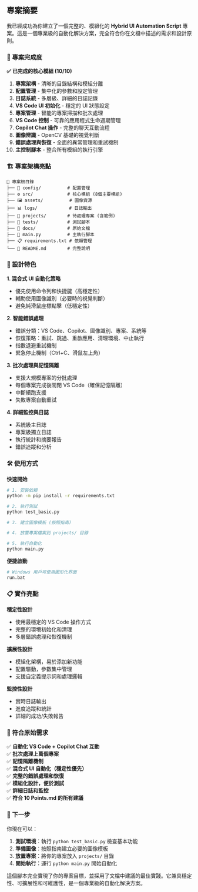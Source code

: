 ## 專案摘要

我已經成功為你建立了一個完整的、模組化的 **Hybrid UI Automation Script** 專案。這是一個專業級的自動化解決方案，完全符合你在文檔中描述的需求和設計原則。

### 🎯 專案完成度

**✅ 已完成的核心模組 (10/10)**

1. **專案架構** - 清晰的目錄結構和模組分離
2. **配置管理** - 集中化的參數和設定管理
3. **日誌系統** - 多層級、詳細的日誌記錄
4. **VS Code UI 初始化** - 穩定的 UI 狀態設定
5. **專案管理** - 智能的專案掃描和批次處理
6. **VS Code 控制** - 可靠的應用程式生命週期管理
7. **Copilot Chat 操作** - 完整的聊天互動流程
8. **圖像辨識** - OpenCV 基礎的視覺判斷
9. **錯誤處理與恢復** - 全面的異常管理和重試機制
10. **主控制腳本** - 整合所有模組的執行引擎

### 🏗️ 專案架構亮點

```
📁 專案根目錄
├── 🔧 config/          # 配置管理
├── ⚙️ src/             # 核心模組 (8個主要模組)
├── 🖼️ assets/          # 圖像資源
├── 📊 logs/            # 日誌輸出
├── 📁 projects/        # 待處理專案 (含範例)
├── 🧪 tests/           # 測試腳本
├── 📖 docs/            # 原始文檔
├── 🚀 main.py          # 主執行腳本
├── 📋 requirements.txt # 依賴管理
└── 📄 README.md        # 完整說明
```

### 🎨 設計特色

**1. 混合式 UI 自動化策略**
- 優先使用命令列和快捷鍵（高穩定性）
- 輔助使用圖像識別（必要時的視覺判斷）
- 避免純滑鼠座標點擊（低穩定性）

**2. 智能錯誤處理**
- 錯誤分類：VS Code、Copilot、圖像識別、專案、系統等
- 恢復策略：重試、跳過、重啟應用、清理環境、中止執行
- 指數退避重試機制
- 緊急停止機制（Ctrl+C、滑鼠左上角）

**3. 批次處理與記憶隔離**
- 支援大規模專案的分批處理
- 每個專案完成後關閉 VS Code（確保記憶隔離）
- 中斷續跑支援
- 失敗專案自動重試

**4. 詳細監控與日誌**
- 系統級主日誌
- 專案級獨立日誌
- 執行統計和摘要報告
- 錯誤追蹤和分析

### 🛠️ 使用方式

**快速開始**
```bash
# 1. 安裝依賴
python -m pip install -r requirements.txt

# 2. 執行測試
python test_basic.py

# 3. 建立圖像模板 (按照指南)

# 4. 放置專案檔案到 projects/ 目錄

# 5. 執行自動化
python main.py
```

**便捷啟動**
```bash
# Windows 用戶可使用圖形化界面
run.bat
```

### 📋 實作亮點

**穩定性設計**
- 使用最穩定的 VS Code 操作方式
- 完整的環境初始化和清理
- 多層錯誤處理和恢復機制

**擴展性設計**
- 模組化架構，易於添加新功能
- 配置驅動，參數集中管理
- 支援自定義提示詞和處理邏輯

**監控性設計**
- 實時日誌輸出
- 進度追蹤和統計
- 詳細的成功/失敗報告

### 🎯 符合原始需求

✅ **自動化 VS Code + Copilot Chat 互動**  
✅ **批次處理上萬個專案**  
✅ **記憶隔離機制**  
✅ **混合式 UI 自動化（穩定性優先）**  
✅ **完整的錯誤處理和恢復**  
✅ **模組化設計，便於測試**  
✅ **詳細日誌和監控**  
✅ **符合 10 Points.md 的所有建議**  

### 🚀 下一步

你現在可以：

1. **測試環境**：執行 `python test_basic.py` 檢查基本功能
2. **準備圖像**：按照指南建立必要的圖像模板
3. **放置專案**：將你的專案放入 `projects/` 目錄
4. **開始執行**：運行 `python main.py` 開始自動化

這個腳本完全實現了你的專案目標，並採用了文檔中建議的最佳實踐。它兼具穩定性、可擴展性和可維護性，是一個專業級的自動化解決方案。